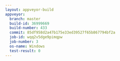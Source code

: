 ```yaml
---
layout: appveyor-build
appveyor:
  branch: master
  build-id: 36999669
  build-number: 433
  commit: 85df958d2a47b175e33ed39527f65b867794bf2a
  job-id: wqq2v5dge9pimqpw
  job-number: 3
  os-name: Windows
  test-result: 0
---
```

